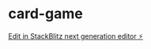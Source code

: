 # card-game

[Edit in StackBlitz next generation editor ⚡️](https://stackblitz.com/~/github.com/vipin-developer/card-game)